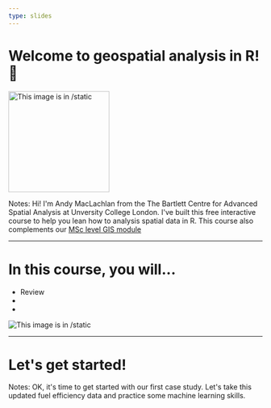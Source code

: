 ```yaml
---
type: slides
---
```



# Welcome to geospatial analysis in R! 🙌

<img src="/casa_logo.jpg" alt="This image is in /static"  width="200"/>

Notes: Hi! I'm Andy MacLachlan from the The Bartlett Centre for Advanced Spatial Analysis at Unversity College London. I've built this free interactive course to help you lean how to analysis spatial data in R. This course also complements our [MSc level GIS module](https://andrewmaclachlan.github.io/CASA0005repo/)

---
# In this course, you will...

- Review
-
-
<img src="/casa_logo.jpg" alt="This image is in /static">


---

# Let's get started!

Notes: OK, it's time to get started with our first case study. Let's take this updated fuel efficiency data and practice some machine learning skills.
